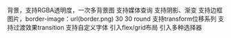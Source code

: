背景，支持RGBA透明度，一次多背景图
支持媒体查询
支持阴影、渐变
支持边框图片，border-image：url(border.png) 30 30 round
支持transform位移系列
支持过渡效果transition
支持自定义字体
引入flex/grid布局
引入多种选择器